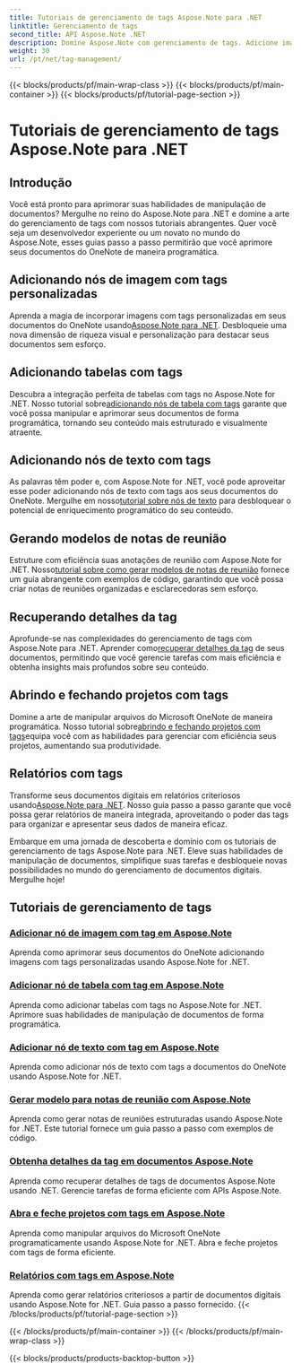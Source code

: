 ```yaml
---
title: Tutoriais de gerenciamento de tags Aspose.Note para .NET
linktitle: Gerenciamento de tags
second_title: API Aspose.Note .NET
description: Domine Aspose.Note com gerenciamento de tags. Adicione imagens, tabelas, nós de texto e gere notas de reuniões. Recupere detalhes de tags e aprimore a manipulação de documentos.
weight: 30
url: /pt/net/tag-management/
---
```


{{< blocks/products/pf/main-wrap-class >}}
{{< blocks/products/pf/main-container >}}
{{< blocks/products/pf/tutorial-page-section >}}

# Tutoriais de gerenciamento de tags Aspose.Note para .NET


## Introdução

Você está pronto para aprimorar suas habilidades de manipulação de documentos? Mergulhe no reino do Aspose.Note para .NET e domine a arte do gerenciamento de tags com nossos tutoriais abrangentes. Quer você seja um desenvolvedor experiente ou um novato no mundo do Aspose.Note, esses guias passo a passo permitirão que você aprimore seus documentos do OneNote de maneira programática.

## Adicionando nós de imagem com tags personalizadas
 Aprenda a magia de incorporar imagens com tags personalizadas em seus documentos do OneNote usando[Aspose.Note para .NET](./add-image-node-tag/). Desbloqueie uma nova dimensão de riqueza visual e personalização para destacar seus documentos sem esforço.

## Adicionando tabelas com tags
 Descubra a integração perfeita de tabelas com tags no Aspose.Note for .NET. Nosso tutorial sobre[adicionando nós de tabela com tags](./add-table-node-tag/) garante que você possa manipular e aprimorar seus documentos de forma programática, tornando seu conteúdo mais estruturado e visualmente atraente.

## Adicionando nós de texto com tags
As palavras têm poder e, com Aspose.Note for .NET, você pode aproveitar esse poder adicionando nós de texto com tags aos seus documentos do OneNote. Mergulhe em nosso[tutorial sobre nós de texto](./add-text-node-tag/) para desbloquear o potencial de enriquecimento programático do seu conteúdo.

## Gerando modelos de notas de reunião
 Estruture com eficiência suas anotações de reunião com Aspose.Note for .NET. Nosso[tutorial sobre como gerar modelos de notas de reunião](./generate-template-meeting-notes/) fornece um guia abrangente com exemplos de código, garantindo que você possa criar notas de reuniões organizadas e esclarecedoras sem esforço.

## Recuperando detalhes da tag
 Aprofunde-se nas complexidades do gerenciamento de tags com Aspose.Note para .NET. Aprender como[recuperar detalhes da tag](./get-tag-details/) de seus documentos, permitindo que você gerencie tarefas com mais eficiência e obtenha insights mais profundos sobre seu conteúdo.

## Abrindo e fechando projetos com tags
 Domine a arte de manipular arquivos do Microsoft OneNote de maneira programática. Nosso tutorial sobre[abrindo e fechando projetos com tags](./open-close-projects-tags/)equipa você com as habilidades para gerenciar com eficiência seus projetos, aumentando sua produtividade.

## Relatórios com tags
 Transforme seus documentos digitais em relatórios criteriosos usando[Aspose.Note para .NET](./reporting-tags/). Nosso guia passo a passo garante que você possa gerar relatórios de maneira integrada, aproveitando o poder das tags para organizar e apresentar seus dados de maneira eficaz.

Embarque em uma jornada de descoberta e domínio com os tutoriais de gerenciamento de tags Aspose.Note para .NET. Eleve suas habilidades de manipulação de documentos, simplifique suas tarefas e desbloqueie novas possibilidades no mundo do gerenciamento de documentos digitais. Mergulhe hoje!
## Tutoriais de gerenciamento de tags
### [Adicionar nó de imagem com tag em Aspose.Note](./add-image-node-tag/)
Aprenda como aprimorar seus documentos do OneNote adicionando imagens com tags personalizadas usando Aspose.Note for .NET.
### [Adicionar nó de tabela com tag em Aspose.Note](./add-table-node-tag/)
Aprenda como adicionar tabelas com tags no Aspose.Note for .NET. Aprimore suas habilidades de manipulação de documentos de forma programática.
### [Adicionar nó de texto com tag em Aspose.Note](./add-text-node-tag/)
Aprenda como adicionar nós de texto com tags a documentos do OneNote usando Aspose.Note for .NET.
### [Gerar modelo para notas de reunião com Aspose.Note](./generate-template-meeting-notes/)
Aprenda como gerar notas de reuniões estruturadas usando Aspose.Note for .NET. Este tutorial fornece um guia passo a passo com exemplos de código.
### [Obtenha detalhes da tag em documentos Aspose.Note](./get-tag-details/)
Aprenda como recuperar detalhes de tags de documentos Aspose.Note usando .NET. Gerencie tarefas de forma eficiente com APIs Aspose.Note.
### [Abra e feche projetos com tags em Aspose.Note](./open-close-projects-tags/)
Aprenda como manipular arquivos do Microsoft OneNote programaticamente usando Aspose.Note for .NET. Abra e feche projetos com tags de forma eficiente.
### [Relatórios com tags em Aspose.Note](./reporting-tags/)
Aprenda como gerar relatórios criteriosos a partir de documentos digitais usando Aspose.Note for .NET. Guia passo a passo fornecido.
{{< /blocks/products/pf/tutorial-page-section >}}

{{< /blocks/products/pf/main-container >}}
{{< /blocks/products/pf/main-wrap-class >}}

{{< blocks/products/products-backtop-button >}}
